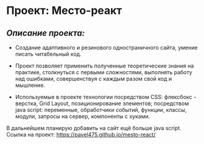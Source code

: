 # Проект: Место-реакт
## *Описание проекта:*
* Создание адаптивного и резинового одностраничного сайта, умение писать читабельный код.

* Проект позволяет применить полученные теоретические знания на практике, столкнуться с первыми сложностями, выполнять работу над ошибками, совершенствуя с каждым разом свой код и мышление.

* Используемые в проекте технологии посредством CSS: флексбокс - верстка, Grid Layout, позиционирование элементов; посредством java script: переменные, обработчики событий, функции, классы, модули, запросы на сервер, компоненты с хуками.

В дальнейшем планирую добавить на сайт ещё больше java script.
Ссылка на проект: https://pavel475.github.io/mesto-react/